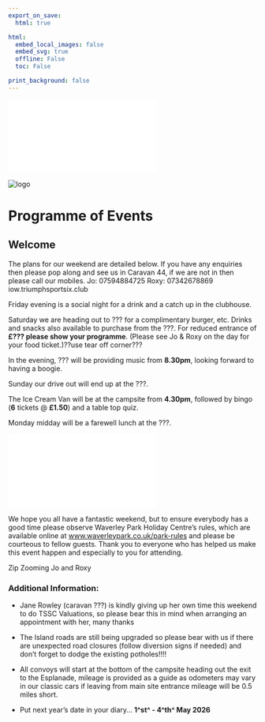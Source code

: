 ```yaml
---
export_on_save:
  html: true

html:
  embed_local_images: false
  embed_svg: true
  offline: False
  toc: False

print_background: false
---
```


![directions](/dev/25cw/programme/directions.md)

![logo](/dev/25cw/rock.svg)

# Programme of Events

## Welcome

The plans for our weekend are detailed below. If you have any enquiries then please pop along and see us in Caravan 44, if we are not in then please call our mobiles.
Jo: 07594884725
Roxy: 07342678869
iow.triumphsportsix.club

Friday evening is a social night for a drink and a catch up in the clubhouse.

Saturday we are heading out to ??? for a complimentary burger, etc. Drinks and snacks also available to purchase from the ???. For reduced entrance of **£??? please show your programme**.
(Please see Jo & Roxy on the day for your food ticket.)??use tear off corner???

In the evening, ??? will be providing music from **8.30pm**, looking forward to having a boogie.

Sunday our drive out will end up at the ???.

The Ice Cream Van will be at the campsite from **4.30pm**, followed by bingo (**6** tickets @ **£1.50**) and a table top quiz.

Monday midday will be a farewell lunch at the ???.

![time table](/dev/25cw/programme/timetable.md)

We hope you all have a fantastic weekend, but to ensure everybody has a good time please observe Waverley Park Holiday Centre’s rules, which are available online at www.waverleypark.co.uk/park-rules and please be courteous to fellow guests. Thank you to everyone who has helped us make this event happen and especially to you for attending.

Zip Zooming
Jo and Roxy

### Additional Information:

- Jane Rowley (caravan ???) is kindly giving up her own time this weekend to do TSSC Valuations, so please bear this in mind when arranging an appointment with her, many thanks

- The Island roads are still being upgraded so please bear with us if there are unexpected road closures (follow diversion signs if needed) and don’t forget to dodge the existing potholes!!!!

- All convoys will start at the bottom of the campsite heading out the exit to the Esplanade, mileage is provided as a guide as odometers may vary in our classic cars if leaving from main site entrance mileage will be 0.5 miles short.

- Put next year’s date in your diary…
  **1^st^ - 4^th^ May 2026**
